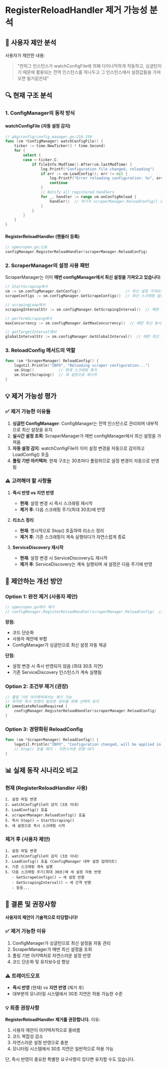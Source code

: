 # RegisterReloadHandler 제거 가능성 분석

## 🎯 **사용자 제안 분석**

사용자가 제안한 내용:
> "컨피그 인스턴스가 watchConfigFile에 의해 다이나믹하게 작동하고, 싱글턴이기 때문에 활용되는 전역 인스턴스를 하나두고 그 인스턴스에서 설정값들을 가져오면 될거같은데"

## 🔍 **현재 구조 분석**

### **1. ConfigManager의 동작 방식**

#### **watchConfigFile (자동 설정 감지)**
```go
// pkg/config/config_manager.go:216-250
func (cm *ConfigManager) watchConfigFile() {
    ticker := time.NewTicker(3 * time.Second)
    for {
        select {
        case <-ticker.C:
            if fileInfo.ModTime().After(cm.lastModTime) {
                log.Printf("Configuration file changed, reloading")
                if err := cm.LoadConfig(); err != nil {
                    log.Printf("Error reloading configuration: %v", err)
                    continue
                }
                // Notify all registered handlers
                for _, handler := range cm.onConfigReload {
                    handler()  // 여기서 scraperManager.ReloadConfig() 호출
                }
            }
        }
    }
}
```

#### **RegisterReloadHandler (핸들러 등록)**
```go
// open/open.go:116
configManager.RegisterReloadHandler(scraperManager.ReloadConfig)
```

### **2. ScraperManager의 설정 사용 패턴**

ScraperManager는 이미 **매번 configManager에서 최신 설정을 가져오고 있습니다**:

```go
// StartScraping에서
cm := sm.configManager.GetConfig()                    // 최신 설정 가져오기
scrapeConfigs := sm.configManager.GetScrapeConfigs()  // 최신 스크래핑 설정

// scrapingLoop에서  
scrapingIntervalStr := sm.configManager.GetScrapingInterval()  // 매번 최신 간격

// performScraping에서
maxConcurrency := sm.configManager.GetMaxConcurrency()  // 매번 최신 동시실행수

// getTargetInterval에서
globalIntervalStr := sm.configManager.GetGlobalInterval()  // 매번 최신 글로벌 간격
```

### **3. ReloadConfig 메서드의 역할**

```go
func (sm *ScraperManager) ReloadConfig() {
    logutil.Println("INFO", "Reloading scraper configuration...")
    sm.Stop()           // 현재 스크래핑 중지
    sm.StartScraping()  // 새 설정으로 재시작
}
```

## 💡 **제거 가능성 평가**

### ✅ **제거 가능한 이유들**

1. **싱글턴 ConfigManager**: ConfigManager는 전역 인스턴스로 관리되며 내부적으로 최신 설정을 유지
2. **실시간 설정 조회**: ScraperManager가 매번 configManager에서 최신 설정을 가져옴
3. **자동 설정 감지**: watchConfigFile이 이미 설정 변경을 자동으로 감지하고 LoadConfig() 호출
4. **폴링 기반 아키텍처**: 현재 구조는 30초마다 폴링하므로 설정 변경이 자동으로 반영됨

### ⚠️ **고려해야 할 사항들**

1. **즉시 반영 vs 지연 반영**
   - **현재**: 설정 변경 시 즉시 스크래핑 재시작
   - **제거 후**: 다음 스크래핑 주기(최대 30초)에 반영

2. **리소스 정리**
   - **현재**: 명시적으로 Stop() 호출하여 리소스 정리
   - **제거 후**: 기존 스크래핑이 계속 실행되다가 자연스럽게 종료

3. **ServiceDiscovery 재시작**
   - **현재**: 설정 변경 시 ServiceDiscovery도 재시작
   - **제거 후**: ServiceDiscovery는 계속 실행되며 새 설정은 다음 주기에 반영

## 🔧 **제안하는 개선 방안**

### **Option 1: 완전 제거 (사용자 제안)**
```go
// open/open.go에서 제거
// configManager.RegisterReloadHandler(scraperManager.ReloadConfig)  // 이 라인 제거
```

**장점:**
- 코드 단순화
- 사용자 제안에 부합
- ConfigManager가 싱글턴으로 최신 설정 자동 제공

**단점:**
- 설정 변경 시 즉시 반영되지 않음 (최대 30초 지연)
- 기존 ServiceDiscovery 인스턴스가 계속 실행됨

### **Option 2: 조건부 제거 (권장)**
```go
// 폴링 기반 아키텍처에서는 제거 가능
// 하지만 즉시 반영이 필요한 경우를 위해 선택적 유지
if immediateReloadRequired {
    configManager.RegisterReloadHandler(scraperManager.ReloadConfig)
}
```

### **Option 3: 경량화된 ReloadConfig**
```go
func (sm *ScraperManager) ReloadConfig() {
    logutil.Println("INFO", "Configuration changed, will be applied in next scraping cycle")
    // Stop() 호출 제거 - 자연스러운 반영 대기
}
```

## 📊 **실제 동작 시나리오 비교**

### **현재 (RegisterReloadHandler 사용)**
```
1. 설정 파일 변경
2. watchConfigFile이 감지 (3초 이내)
3. LoadConfig() 호출
4. scraperManager.ReloadConfig() 호출
5. 즉시 Stop() → StartScraping()
6. 새 설정으로 즉시 스크래핑 시작
```

### **제거 후 (사용자 제안)**
```
1. 설정 파일 변경
2. watchConfigFile이 감지 (3초 이내)  
3. LoadConfig() 호출 (ConfigManager 내부 설정 업데이트)
4. 기존 스크래핑 계속 실행
5. 다음 스크래핑 주기(최대 30초)에 새 설정 자동 반영
   - GetScrapeConfigs() → 새 설정 반환
   - GetScrapingInterval() → 새 간격 반환
   - 등등...
```

## 🎯 **결론 및 권장사항**

**사용자의 제안이 기술적으로 타당합니다!**

### ✅ **제거 가능한 이유**
1. ConfigManager가 싱글턴으로 최신 설정을 자동 관리
2. ScraperManager가 매번 최신 설정을 조회
3. 폴링 기반 아키텍처로 자연스러운 설정 반영
4. 코드 단순화 및 유지보수성 향상

### ⚠️ **트레이드오프**
- **즉시 반영** (현재) vs **지연 반영** (제거 후)
- 대부분의 모니터링 시스템에서 30초 지연은 허용 가능한 수준

### 💡 **최종 권장사항**
**RegisterReloadHandler 제거를 권장합니다.** 이유:
1. 사용자 제안이 아키텍처적으로 올바름
2. 코드 복잡성 감소
3. 자연스러운 설정 반영으로 충분
4. 모니터링 시스템에서 30초 지연은 일반적으로 허용 가능

단, 즉시 반영이 중요한 특별한 요구사항이 있다면 유지할 수도 있습니다.